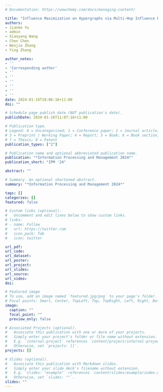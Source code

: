 ```yaml
---
# Documentation: https://wowchemy.com/docs/managing-content/

title: "Influence Maximization on Hypergraphs via Multi-Hop Influence Estimation"
authors: 
- Jianke Yu
- admin
- Xiaoyang Wang
- Chen Chen
- Wenjie Zhang
- Ying Zhang

author_notes:
- ''
- 'Corresponding author'
- ''
- ''
- ''
- ''
- ''
- ''
date: 2024-01-16T18:06:16+11:00
doi: ""

# Schedule page publish date (NOT publication's date).
publishDate: 2024-01-16T11:07:16+11:00

# Publication type.
# Legend: 0 = Uncategorized; 1 = Conference paper; 2 = Journal article;
# 3 = Preprint / Working Paper; 4 = Report; 5 = Book; 6 = Book section;
# 7 = Thesis; 8 = Patent
publication_types: ["2"]

# Publication name and optional abbreviated publication name.
publication: "*Information Processing and Management 2024*"
publication_short: "IPM '24"

abstract: ""

# Summary. An optional shortened abstract.
summary: "*Information Processing and Management 2024*"

tags: []
categories: []
featured: false

# Custom links (optional).
#   Uncomment and edit lines below to show custom links.
# links:
# - name: Follow
#   url: https://twitter.com
#   icon_pack: fab
#   icon: twitter

url_pdf:
url_code:
url_dataset:
url_poster:
url_project:
url_slides: 
url_source:
url_video:
doi:

# Featured image
# To use, add an image named `featured.jpg/png` to your page's folder. 
# Focal points: Smart, Center, TopLeft, Top, TopRight, Left, Right, BottomLeft, Bottom, BottomRight.
image:
  caption: ""
  focal_point: ""
  preview_only: false

# Associated Projects (optional).
#   Associate this publication with one or more of your projects.
#   Simply enter your project's folder or file name without extension.
#   E.g. `internal-project` references `content/project/internal-project/index.md`.
#   Otherwise, set `projects: []`.
projects: []

# Slides (optional).
#   Associate this publication with Markdown slides.
#   Simply enter your slide deck's filename without extension.
#   E.g. `slides: "example"` references `content/slides/example/index.md`.
#   Otherwise, set `slides: ""`.
slides: ""
---
```

